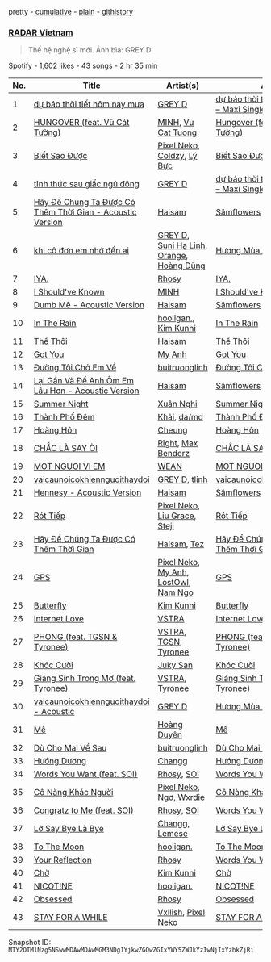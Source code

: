 pretty - [cumulative](/playlists/cumulative/37i9dQZF1DX0dUsjwqfaGM.md) - [plain](/playlists/plain/37i9dQZF1DX0dUsjwqfaGM) - [githistory](https://github.githistory.xyz/mackorone/spotify-playlist-archive/blob/main/playlists/plain/37i9dQZF1DX0dUsjwqfaGM)

### [RADAR Vietnam](https://open.spotify.com/playlist/37i9dQZF1DX0dUsjwqfaGM)

> Thế hệ nghệ sĩ mới\. Ảnh bìa: GREY D

[Spotify](https://open.spotify.com/user/spotify) - 1,602 likes - 43 songs - 2 hr 35 min

| No. | Title | Artist(s) | Album | Length |
|---|---|---|---|---|
| 1 | [dự báo thời tiết hôm nay mưa](https://open.spotify.com/track/7bFFUPBiF15n8m8RziqS4o) | [GREY D](https://open.spotify.com/artist/6d0dLenjy5CnR5ZMn2agiV) | [dự báo thời tiết hôm nay mưa – Maxi Single](https://open.spotify.com/album/7q2bB2NNFlNbtqadbn55pL) | 4:41 |
| 2 | [HUNGOVER \(feat\. Vũ Cát Tường\)](https://open.spotify.com/track/5cxX6mL978HKzOMcGqKD8v) | [MINH](https://open.spotify.com/artist/0RzxSfLRSQmRJ3fFabRMsT), [Vu Cat Tuong](https://open.spotify.com/artist/7yquVKfxBuNFJbG9cy2R8A) | [Hungover \(feat\. Vũ Cát Tường\)](https://open.spotify.com/album/4y3eau8LhHk8VDoDWB7HWQ) | 5:29 |
| 3 | [Biết Sao Được](https://open.spotify.com/track/5oksT9bmSgHN9gaKvmpgXp) | [Pixel Neko](https://open.spotify.com/artist/6lKBdKySIpWUb4tA7hYzU7), [Coldzy](https://open.spotify.com/artist/401ikVSob52311M6Fwnunt), [Lý Bực](https://open.spotify.com/artist/1pqC3oSnMeSmehSgahdji5) | [Biết Sao Được](https://open.spotify.com/album/5Pl9ObSp8EPfkdehTqrTel) | 3:01 |
| 4 | [tỉnh thức sau giấc ngủ đông](https://open.spotify.com/track/4Xai78OB5OKQI9EFYcCzxD) | [GREY D](https://open.spotify.com/artist/6d0dLenjy5CnR5ZMn2agiV) | [dự báo thời tiết hôm nay mưa – Maxi Single](https://open.spotify.com/album/7q2bB2NNFlNbtqadbn55pL) | 3:47 |
| 5 | [Hãy Để Chúng Ta Được Có Thêm Thời Gian \- Acoustic Version](https://open.spotify.com/track/1IuQ1QnMRuISpiS7BMjpS7) | [Haisam](https://open.spotify.com/artist/5h0cBKxBX54CqPaQU6tJhk) | [Sâmflowers](https://open.spotify.com/album/4r2sh8ZMxq8yc3qT19bM3m) | 3:51 |
| 6 | [khi cô đơn em nhớ đến ai](https://open.spotify.com/track/3LfiZlWffAqGOAQ6sKjoJP) | [GREY D](https://open.spotify.com/artist/6d0dLenjy5CnR5ZMn2agiV), [Suni Hạ Linh](https://open.spotify.com/artist/4x1fUORHa2EsxrQ6ZzAoQ0), [Orange](https://open.spotify.com/artist/5lAfakPZgxFKgiJD6xAF1G), [Hoàng Dũng](https://open.spotify.com/artist/6OzE2OdvV2tGAxSBsBuZ74) | [Hương Mùa Hè EP.01](https://open.spotify.com/album/7Do6GQrbmkYtOjg1S2HRe3) | 4:29 |
| 7 | [IYA.](https://open.spotify.com/track/3SBP53NRX6Rik4ufPlfrV8) | [Rhosy](https://open.spotify.com/artist/3lL6jMbIkYzyxsXn3TU7GK) | [IYA.](https://open.spotify.com/album/67nTFHJgJjVvQ73BLUjXhJ) | 4:08 |
| 8 | [I Should've Known](https://open.spotify.com/track/2d7BDniXFXApGT1ggmF7BN) | [MINH](https://open.spotify.com/artist/0RzxSfLRSQmRJ3fFabRMsT) | [I Should've Known](https://open.spotify.com/album/2zL7QvM658iVV9rLCsAfbb) | 4:09 |
| 9 | [Dumb Mê \- Acoustic Version](https://open.spotify.com/track/6mR3aPF7A0VoFrm5acTMXq) | [Haisam](https://open.spotify.com/artist/5h0cBKxBX54CqPaQU6tJhk) | [Sâmflowers](https://open.spotify.com/album/4r2sh8ZMxq8yc3qT19bM3m) | 2:30 |
| 10 | [In The Rain](https://open.spotify.com/track/6MbHcqR7IBGUR8cUE9aLS4) | [hooligan.](https://open.spotify.com/artist/4sDsgLXhS6If9HrV2mwuSx), [Kim Kunni](https://open.spotify.com/artist/2OONhLKGZlcgaA9PQ2e64g) | [In The Rain](https://open.spotify.com/album/1HCjPwy3asgEGXF0U1465m) | 3:38 |
| 11 | [Thế Thôi](https://open.spotify.com/track/3q9jkVZnem47J0HdQEK8WM) | [Haisam](https://open.spotify.com/artist/5h0cBKxBX54CqPaQU6tJhk) | [Thế Thôi](https://open.spotify.com/album/246AHh3LvTsa9Nfi4xrrng) | 4:03 |
| 12 | [Got You](https://open.spotify.com/track/28mj6cmfJWSxOCdeNRbyWw) | [My Anh](https://open.spotify.com/artist/3C9BZr3AmjZ89zzcOdkA4i) | [Got You](https://open.spotify.com/album/3UjnX1grSaDSrfGG4NWaM2) | 4:25 |
| 13 | [Đường Tôi Chở Em Về](https://open.spotify.com/track/27F22WcGDyl4Z2KylVJkXL) | [buitruonglinh](https://open.spotify.com/artist/7Cp2hGcriAaDUAWpXnSEwm) | [Đường Tôi Chở Em Về](https://open.spotify.com/album/11usBN9oLbxkDegtx4ilUW) | 4:26 |
| 14 | [Lại Gần Và Để Anh Ôm Em Lâu Hơn \- Acoustic Version](https://open.spotify.com/track/2RG8uz3hvNVAlVvzhVufhi) | [Haisam](https://open.spotify.com/artist/5h0cBKxBX54CqPaQU6tJhk) | [Sâmflowers](https://open.spotify.com/album/4r2sh8ZMxq8yc3qT19bM3m) | 3:24 |
| 15 | [Summer Night](https://open.spotify.com/track/7k7wieI5FG61ZARVV5OT7z) | [Xuân Nghi](https://open.spotify.com/artist/09TbfG9329V26zqpb7IQT5) | [Summer Night](https://open.spotify.com/album/5Cskl93giLfcuwEJzKlvFw) | 2:51 |
| 16 | [Thành Phố Đêm](https://open.spotify.com/track/5DAFdVmVwj2dFddjHSdDQk) | [Khải](https://open.spotify.com/artist/2YJjdbWUlFUPMyveMVft5k), [da/md](https://open.spotify.com/artist/3rfioXxHtUmA66MpuKdozJ) | [Thành Phố Đêm](https://open.spotify.com/album/2IJtIuvzoJdAp45m7oWwUp) | 3:10 |
| 17 | [Hoàng Hôn](https://open.spotify.com/track/0GdrFeLGWjlEcAfoQEMXH5) | [Cheung](https://open.spotify.com/artist/2CYz62cthPQ03xzOFpq683) | [Hoàng Hôn](https://open.spotify.com/album/20l0aOMxX0YDZq1bBCuoU6) | 4:10 |
| 18 | [CHẮC LÀ SAY ÒI](https://open.spotify.com/track/798WQMqGeOrfTFepsCF3r7) | [Right](https://open.spotify.com/artist/0hUr8xEtATxbq2OTiJFAP0), [Max Benderz](https://open.spotify.com/artist/0ZDirTwCdmoL4RpbXxiRvj) | [CHẮC LÀ SAY ÒI](https://open.spotify.com/album/6BJ9LUWp8AqbKahQ0TnUZk) | 3:24 |
| 19 | [MOT NGUOI VI EM](https://open.spotify.com/track/6lmJXxTcLTe6bdgwSfTqhO) | [WEAN](https://open.spotify.com/artist/30eFAXoU2kTjJPf2cq80B8) | [MOT NGUOI VI EM](https://open.spotify.com/album/4RdYWBn5Vw5SOYH0A30v1u) | 3:30 |
| 20 | [vaicaunoicokhiennguoithaydoi](https://open.spotify.com/track/25h0TqC9H3BcMA7KjK5nHK) | [GREY D](https://open.spotify.com/artist/6d0dLenjy5CnR5ZMn2agiV), [tlinh](https://open.spotify.com/artist/3diftVOq7aEIebXKkC34oR) | [vaicaunoicokhiennguoithaydoi](https://open.spotify.com/album/5Gu0Ldddj2f6a0q5gitIok) | 3:45 |
| 21 | [Hennesy \- Acoustic Version](https://open.spotify.com/track/5eEBWObr9qNmFoPs2t8ifh) | [Haisam](https://open.spotify.com/artist/5h0cBKxBX54CqPaQU6tJhk) | [Sâmflowers](https://open.spotify.com/album/4r2sh8ZMxq8yc3qT19bM3m) | 3:27 |
| 22 | [Rót Tiếp](https://open.spotify.com/track/5U61WeETed0vWK3HUf8Xr6) | [Pixel Neko](https://open.spotify.com/artist/6lKBdKySIpWUb4tA7hYzU7), [Liu Grace](https://open.spotify.com/artist/5DTQVDm1qjLUoAGC8v85c3), [Steji](https://open.spotify.com/artist/5AnW83Ip0xPJ3Pgn0YWDhd) | [Rót Tiếp](https://open.spotify.com/album/4c4l3zyMSwsDjajgrhJ5dq) | 3:10 |
| 23 | [Hãy Để Chúng Ta Được Có Thêm Thời Gian](https://open.spotify.com/track/1BL5MlpmXKaFrK04HaCw3d) | [Haisam](https://open.spotify.com/artist/5h0cBKxBX54CqPaQU6tJhk), [Tez](https://open.spotify.com/artist/1yWLf9thhwjqScDt6Az4Z9) | [Hãy Để Chúng Ta Được Có Thêm Thời Gian](https://open.spotify.com/album/4tjAKvxiGK7nv1TfDz9aIi) | 3:43 |
| 24 | [GPS](https://open.spotify.com/track/7mSXu1Q76JGPLYolCKp3Xw) | [Pixel Neko](https://open.spotify.com/artist/6lKBdKySIpWUb4tA7hYzU7), [My Anh](https://open.spotify.com/artist/3C9BZr3AmjZ89zzcOdkA4i), [LostOwl](https://open.spotify.com/artist/2nO3NsrkKhV3cBI7X1wYbb), [Nam Ngo](https://open.spotify.com/artist/5rEpvWrgw0tvax27frKVlH) | [GPS](https://open.spotify.com/album/1dabh9kedSOCHQSXE1cYsN) | 3:59 |
| 25 | [Butterfly](https://open.spotify.com/track/5nTjso2cw2TWW25Xe9xzfG) | [Kim Kunni](https://open.spotify.com/artist/2OONhLKGZlcgaA9PQ2e64g) | [Butterfly](https://open.spotify.com/album/30gGngxwhY7usmY8E6uILz) | 4:04 |
| 26 | [Internet Love](https://open.spotify.com/track/2rGCYAabfA63PIzhQm7hVq) | [VSTRA](https://open.spotify.com/artist/2aMo0CYbTieTisS0BlWc59) | [Internet Love](https://open.spotify.com/album/12QGzRlojlxCuKAAjOPKAB) | 3:39 |
| 27 | [PHONG \(feat\. TGSN & Tyronee\)](https://open.spotify.com/track/0ibp5h8QATkvC6P5cO5TUV) | [VSTRA](https://open.spotify.com/artist/2aMo0CYbTieTisS0BlWc59), [TGSN](https://open.spotify.com/artist/2OkxNsNz7QXCBwlME0fSsk), [Tyronee](https://open.spotify.com/artist/04xz9bIBYTIqEpmRvQkfvu) | [PHONG \(feat\. TGSN & Tyronee\)](https://open.spotify.com/album/2miKCUKYhXGekJDx4ZsxiI) | 3:32 |
| 28 | [Khóc Cười](https://open.spotify.com/track/4xBQLlSh6dQrluFORd8muc) | [Juky San](https://open.spotify.com/artist/51wGpVg4Z3lv1IjuZAQjXn) | [Khóc Cười](https://open.spotify.com/album/3sdP4md71lVt7TFXBYEjap) | 3:31 |
| 29 | [Giáng Sinh Trong Mơ \(feat\. Tyronee\)](https://open.spotify.com/track/2I7JvYMAzHFksLzIy6FIfj) | [VSTRA](https://open.spotify.com/artist/2aMo0CYbTieTisS0BlWc59), [Tyronee](https://open.spotify.com/artist/04xz9bIBYTIqEpmRvQkfvu) | [Giáng Sinh Trong Mơ \(feat\. Tyronee\)](https://open.spotify.com/album/3NZDaTcY8YBenGRQ3ZAM0H) | 4:09 |
| 30 | [vaicaunoicokhiennguoithaydoi \- Acoustic](https://open.spotify.com/track/0xi7bCx9m2rgPbCN6Xhlel) | [GREY D](https://open.spotify.com/artist/6d0dLenjy5CnR5ZMn2agiV) | [Hương Mùa Hè EP.01](https://open.spotify.com/album/7Do6GQrbmkYtOjg1S2HRe3) | 3:42 |
| 31 | [Mê](https://open.spotify.com/track/6Rbz4nzR4ytexB7Zx28AmL) | [Hoàng Duyên](https://open.spotify.com/artist/3LbBKYlyMaATS8IIe7HJ0d) | [Mê](https://open.spotify.com/album/48ZqlDgLxU4jjkUGnopIFk) | 3:38 |
| 32 | [Dù Cho Mai Về Sau](https://open.spotify.com/track/4Iz5EWPCAT8jYNk4IpLoll) | [buitruonglinh](https://open.spotify.com/artist/7Cp2hGcriAaDUAWpXnSEwm) | [Dù Cho Mai Về Sau](https://open.spotify.com/album/38rXnQ4McNlZGTA3WNPNc1) | 3:53 |
| 33 | [Hướng Dương](https://open.spotify.com/track/65uxT4ZGe6eOABj1g5V2Fj) | [Changg](https://open.spotify.com/artist/1nX1HVIUo1Zfs3e2v3lFb9) | [Hướng Dương](https://open.spotify.com/album/6sUgmtdrcZRJxRsfbxUxqc) | 3:39 |
| 34 | [Words You Want \(feat\. SOI\)](https://open.spotify.com/track/3VvsQQVICDghw26uFsrs8O) | [Rhosy](https://open.spotify.com/artist/3lL6jMbIkYzyxsXn3TU7GK), [SOI](https://open.spotify.com/artist/5b35BALBqCHvoV4vcbZQ1P) | [Words You Want \(feat\. SOI\)](https://open.spotify.com/album/1Cbw4XP3Kpv2IjH2ZlwZ2Z) | 2:24 |
| 35 | [Cô Nàng Khác Người](https://open.spotify.com/track/0lXtQXwhZImnpjmpze8ykX) | [Pixel Neko](https://open.spotify.com/artist/6lKBdKySIpWUb4tA7hYzU7), [Ngơ](https://open.spotify.com/artist/4RGBKkUyyvsim9vdBKCCkc), [Wxrdie](https://open.spotify.com/artist/1Jmkhzve9TuXHUUWGmpANw) | [Cô Nàng Khác Người](https://open.spotify.com/album/5G0VCs90WtjTJV3CaRBbL1) | 3:06 |
| 36 | [Congratz to Me \(feat\. SOI\)](https://open.spotify.com/track/3jJOt4nfIGU9WzhdBm1TaR) | [Rhosy](https://open.spotify.com/artist/3lL6jMbIkYzyxsXn3TU7GK), [SOI](https://open.spotify.com/artist/5b35BALBqCHvoV4vcbZQ1P) | [Words You Want](https://open.spotify.com/album/4NbdLnwTinHtXolBnSYmNG) | 2:18 |
| 37 | [Lỡ Say Bye Là Bye](https://open.spotify.com/track/0d6dbFvKczX1Us3J7TsMMv) | [Changg](https://open.spotify.com/artist/1nX1HVIUo1Zfs3e2v3lFb9), [Lemese](https://open.spotify.com/artist/0DL9VpY3UsZWQyDOO5Ej2o) | [Lỡ Say Bye Là Bye](https://open.spotify.com/album/3BKiAnPnm2Xn2cWB2uWeE0) | 3:34 |
| 38 | [To The Moon](https://open.spotify.com/track/1CyYcBdukmFjFibDZaDlHc) | [hooligan.](https://open.spotify.com/artist/4sDsgLXhS6If9HrV2mwuSx) | [To The Moon](https://open.spotify.com/album/4UEbczuNRxEy7SGJTrfEBd) | 3:21 |
| 39 | [Your Reflection](https://open.spotify.com/track/2lRcZxRB4xQLEBhyzTauC9) | [Rhosy](https://open.spotify.com/artist/3lL6jMbIkYzyxsXn3TU7GK) | [Words You Want](https://open.spotify.com/album/4NbdLnwTinHtXolBnSYmNG) | 2:29 |
| 40 | [Chờ](https://open.spotify.com/track/4fSCE4KsyubWKT2hvSXmcn) | [Kim Kunni](https://open.spotify.com/artist/2OONhLKGZlcgaA9PQ2e64g) | [Chờ](https://open.spotify.com/album/1t24UniR5p7Pp1iAs0jmo0) | 3:18 |
| 41 | [NICOT!NE](https://open.spotify.com/track/6bHUW6F0VTOHoiXVX7IjHA) | [hooligan.](https://open.spotify.com/artist/4sDsgLXhS6If9HrV2mwuSx) | [NICOT!NE](https://open.spotify.com/album/5y7rMRphWLC64hLb2OUwr8) | 3:44 |
| 42 | [Obsessed](https://open.spotify.com/track/1uCmkKTV9aiMZrVJm1zDoT) | [Rhosy](https://open.spotify.com/artist/3lL6jMbIkYzyxsXn3TU7GK) | [Obsessed](https://open.spotify.com/album/6PiV1ByuZd4o8HUwI83yav) | 2:28 |
| 43 | [STAY FOR A WHILE](https://open.spotify.com/track/3krMz49aQyQny6U65HNHvA) | [Vxllish](https://open.spotify.com/artist/27RxVUWFswWxJaZzF1R3CT), [Pixel Neko](https://open.spotify.com/artist/6lKBdKySIpWUb4tA7hYzU7) | [STAY FOR A WHILE](https://open.spotify.com/album/3kaF1ubPMNkq47EkGptClH) | 3:47 |

Snapshot ID: `MTY2OTM1Nzg5NSwwMDAwMDAwMGM3NDg1YjkwZGQwZGIxYWY5ZWJkYzIwNjIxYzhkZjRi`
